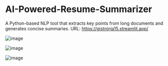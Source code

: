 # AI-Powered-Resume-Summarizer
A Python-based NLP tool that extracts key points from long documents and generates concise summaries.
URL: https://gistninja15.streamlit.app/

![image](https://github.com/user-attachments/assets/1fa83c25-a366-4d31-bda1-f02a158360cf)

![image](https://github.com/user-attachments/assets/7b675569-77f3-41f5-99d0-b153d6d7c07e)

![image](https://github.com/user-attachments/assets/0412ddd1-0055-4ce9-a6ed-717b91731962)
